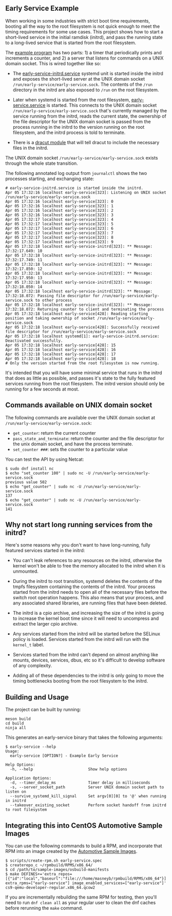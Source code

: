 ## Early Service Example

When working in some industries with strict boot time requirements, booting
all the way to the root filesystem is not quick enough to meet the timing
requirements for some use cases. This project shows how to start a
short-lived service in the initial ramdisk (initrd), and pass the running
state to a long-lived service that is started from the root filesystem.

The [example program](early-service.c) has two parts: 1) a timer that
periodically prints and increments a counter, and 2) a server that listens
for commands on a UNIX domain socket. This is wired together like so:

- The [early-service-initrd.service](conf/early-service-initrd.service) systemd
  unit is started inside the initrd and exposes the short-lived server at the
  UNIX domain socket `/run/early-service/early-service.sock`. The
  contents of the `/run` directory in the initrd are also exposed to `/run` on
  the root filesystem.

- Later when systemd is started from the root filesystem,
  [early-service.service](conf/early-service.service) is started. This connects
  to the UNIX domain socket `/run/early-service/early-service.sock` that's
  currently managed by the service running from the initrd, reads the current
  state, the ownership of the file descriptor for the UNIX domain socket is
  passed from the process running in the initrd to the version running on the
  root filesystem, and the initrd process is told to terminate.

- There is a [dracut module](conf/module-setup.sh) that will tell dracut to
  include the necessary files in the initrd.

The UNIX domain socket `/run/early-service/early-service.sock` exists through
the whole state transition.

The following annotated log output from `journalctl` shows the two processes
starting, and exchanging state:

    # early-service-initrd.service is started inside the initrd.
    Apr 05 17:32:16 localhost early-service[323]: Listening on UNIX socket /run/early-service/early-service.sock
    Apr 05 17:32:16 localhost early-service[323]: 0
    Apr 05 17:32:16 localhost early-service[323]: 1
    Apr 05 17:32:16 localhost early-service[323]: 2
    Apr 05 17:32:16 localhost early-service[323]: 3
    Apr 05 17:32:17 localhost early-service[323]: 4
    Apr 05 17:32:17 localhost early-service[323]: 5
    Apr 05 17:32:17 localhost early-service[323]: 6
    Apr 05 17:32:17 localhost early-service[323]: 7
    Apr 05 17:32:17 localhost early-service[323]: 8
    Apr 05 17:32:17 localhost early-service[323]: 9
    Apr 05 17:32:18 localhost early-service-initrd[323]: ** Message: 17:32:17.649: 10
    Apr 05 17:32:18 localhost early-service-initrd[323]: ** Message: 17:32:17.749: 11
    Apr 05 17:32:18 localhost early-service-initrd[323]: ** Message: 17:32:17.850: 12
    Apr 05 17:32:18 localhost early-service-initrd[323]: ** Message: 17:32:17.950: 13
    Apr 05 17:32:18 localhost early-service-initrd[323]: ** Message: 17:32:18.050: 14
    Apr 05 17:32:18 localhost early-service-initrd[323]: ** Message: 17:32:18.072: Passing file descriptor for /run/early-service/early-service.sock to other process
    Apr 05 17:32:18 localhost early-service-initrd[323]: ** Message: 17:32:18.072: Returning counter to client and terminating the process
    Apr 05 17:32:18 localhost early-service[428]: Reading starting position and taking ownership of socket /run/early-service/early-service.sock
    Apr 05 17:32:18 localhost early-service[428]: Successfully received file descriptor for /run/early-service/early-service.sock
    Apr 05 17:32:18 localhost systemd[1]: early-service-initrd.service: Deactivated successfully.
    Apr 05 17:32:18 localhost early-service[428]: 15
    Apr 05 17:32:18 localhost early-service[428]: 16
    Apr 05 17:32:18 localhost early-service[428]: 17
    Apr 05 17:32:18 localhost early-service[428]: 18
    # Only the version started from the root filesystem is now running.

It's intended that you will have some minimal service that runs in the initrd
that does as little as possible, and passes it's state to the fully featured
services running from the root filesystem. The initrd version should only be
running for a few seconds at most.


## Commands available on UNIX domain socket

The following commands are available over the UNIX domain socket at
`/run/early-service/early-service.sock`:

- `get_counter`: return the current counter
- `pass_state_and_terminate`: return the counter and the file descriptor for
  the unix domain socket, and have the process terminate.
- `set_counter ###`: sets the counter to a particular value

You can test the API by using Netcat:

    $ sudo dnf install nc
    $ echo "set_counter 100" | sudo nc -U /run/early-service/early-service.sock
    previous value 502
    $ echo "get_counter" | sudo nc -U /run/early-service/early-service.sock
    137
    $ echo "get_counter" | sudo nc -U /run/early-service/early-service.sock
    141


## Why not start long running services from the initrd?

Here's some reasons why you don't want to have long-running, fully featured
services started in the initrd:

- You can't leak references to any resources on the initrd, otherwise the kernel
  won't be able to free the memory allocated to the initrd when it is unmounted.

- During the initrd to root transition, systemd deletes the contents of the
  tmpfs filesystem containing the contents of the initrd. Your process started
  from the initrd needs to open all of the necessary files before the switch
  root operation happens. This also means that your process, and any associated
  shared libraries, are running files that have been deleted.

- The initrd is a cpio archive, and increasing the size of the initrd is going
  to increase the kernel boot time since it will need to uncompress and extract
  the larger cpio archive.

- Any services started from the initrd will be started before the SELinux
  policy is loaded. Services started from the initrd will run with the
  `kernel_t` label.

- Services started from the initrd can't depend on almost anything like mounts,
  devices, services, dbus, etc so it's difficult to develop software of any
  complexity.

- Adding all of these dependencies to the initrd is only going to move the
  timing bottlenecks booting from the root filesystem to the initrd.


## Building and Usage

The project can be built by running:

    meson build
    cd build
    ninja all

This generates an early-service binary that takes the following arguments:

    $ early-service --help
    Usage:
      early-service [OPTION?] - Example Early Service
    
    Help Options:
      -h, --help                        Show help options
    
    Application Options:
      -d, --timer_delay_ms              Timer delay in milliseconds
      -s, --server_socket_path          Server UNIX domain socket path to listen on
      --survive_systemd_kill_signal     Set argv[0][0] to '@' when running in initrd
      --takeover_existing_socket        Perform socket handoff from initrd to root filesystem


## Integrating this into CentOS Automotive Sample Images

You can use the following commands to build a RPM, and incorporate that
RPM into an image created by the
[Automotive Sample Images](https://gitlab.com/CentOS/automotive/sample-images).

    $ scripts/create-rpm.sh early-service.spec
    $ createrepo_c ~/rpmbuild/RPMS/x86_64/
    $ cd /path/to/sample-images/osbuild-manifests
    $ make DEFINES+='extra_repos=[{"id":"local","baseurl":"file:///home/masneyb/rpmbuild/RPMS/x86_64"}] extra_rpms=["early-service"] image_enabled_services=["early-service"]' cs9-qemu-developer-regular.x86_64.qcow2

If you are incrementally rebuilding the same RPM for testing, then you'll need
to run `dnf clean all` as your regular user to clean the dnf caches before
rerunning the `make` command.
